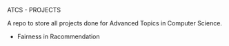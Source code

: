 ATCS - PROJECTS

A repo to store all projects done for Advanced Topics in Computer Science.

- Fairness in Racommendation
